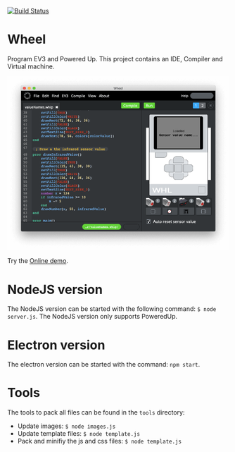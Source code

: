 [![Build Status](https://travis-ci.org/ArnoVanDerVegt/wheel.svg?branch=master)](https://travis-ci.org/ArnoVanDerVegt/wheel)

# Wheel
Program EV3 and Powered Up.
This project contains an IDE, Compiler and Virtual machine.

<img src="images/screenshot03.png"/>

Try the [Online demo](http://arnovandervegt.github.io/wheel/site/ide/ide.html).

# NodeJS version

The NodeJS version can be started with the following command: `$ node server.js`.
The NodeJS version only supports PoweredUp.

# Electron version

The electron version can be started with the command: `npm start`.

# Tools

The tools to pack all files can be found in the `tools` directory:

* Update images: `$ node images.js`
* Update template files: `$ node template.js`
* Pack and minifiy the js and css files: `$ node template.js`
